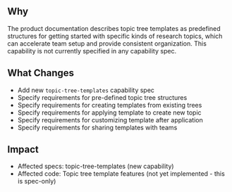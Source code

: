## Why
The product documentation describes topic tree templates as predefined structures for getting started with specific kinds of research topics, which can accelerate team setup and provide consistent organization. This capability is not currently specified in any capability spec.

## What Changes
- Add new `topic-tree-templates` capability spec
- Specify requirements for pre-defined topic tree structures
- Specify requirements for creating templates from existing trees
- Specify requirements for applying template to create new topic
- Specify requirements for customizing template after application
- Specify requirements for sharing templates with teams

## Impact
- Affected specs: topic-tree-templates (new capability)
- Affected code: Topic tree template features (not yet implemented - this is spec-only)

